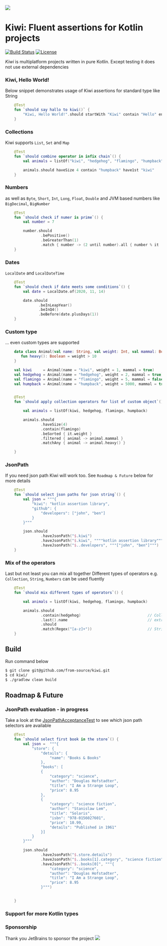 <img src="https://github.com/from-source/kiwi/blob/master/img/850x350_kiwi_SMALL.png">

# Kiwi: Fluent assertions for Kotlin projects

[![Build Status](https://travis-ci.com/from-source/kiwi.svg?branch=master)](https://travis-ci.com/from-source/kiwi)
[![License](https://img.shields.io/badge/License-MIT-blue.svg)](https://github.com/from-source/kiwi/blob/master/LICENSE.md)


*Kiwi* is multiplatform projects written in pure Kotlin. Except testing it does not use external dependencies

### Kiwi, Hello World!

Below snippet demonstrates usage of Kiwi assertions for standard type like String
```kotlin
    @Test
    fun `should say hallo to kiwi()` {
        "Kiwi, Hello World!".should startWith "Kiwi" contain "Hello" endWith "!"
    }
```

### Collections

Kiwi supports `List`, `Set` and `Map`
```kotlin
    @Test
    fun `should combine operator in infix chain`() {
        val animals = listOf("kiwi", "hedgehog", "flamingo", "humpback")

        animals.should haveSize 4 contain "humpback" have1st "kiwi"
    }
```

### Numbers

as well as `Byte`, `Short`, `Int`, `Long`, `Float`, `Double` and JVM based numbers like `BigDecimal`, `BigNumber`  
```kotlin
    @Test
    fun `should check if numer is prime`() {
        val number = 7

        number.should
                .bePositive()
                .beGreaterThan(1)
                .match { number -> (2 until number).all { number % it != 0} }
    }
```

### Dates

`LocalDate` and `LocalDateTime`
```kotlin
    @Test
    fun `should check if date meets some conditions`() {
        val date = LocalDate.of(2020, 11, 14)

        date.should
               .beInLeapYear()
               .beInQ4()
               .beBefore(date.plusDays(1))
    }
```

### Custom type

... even custom types are supported

```kotlin
    data class Animal(val name: String, val weight: Int, val mammal: Boolean) {
       fun heavy(): Boolean = weight > 10
    }

    val kiwi     = Animal(name = "kiwi", weight = 1, mammal = true)
    val hedgehog = Animal(name = "hedgehog", weight = 2, mammal = true)
    val flamingo = Animal(name = "flamingo", weight = 5, mammal = false)
    val humpback = Animal(name = "humpback", weight = 5000, mammal = true)


    @Test
    fun `should apply collection operators for list of custom object`() {

        val animals = listOf(kiwi, hedgehog, flamingo, humpback)

        animals.should
                .haveSize(4)
                .contain(flamingo)
                .beSorted { it.weight }
                .filtered { animal -> animal.mammal }
                .matchAny { animal -> animal.heavy() }

    }
```

### JsonPath

If you need json path Kiwi will work too. See `Roadmap & Future` below for more details 

```kotlin
    @Test
    fun `should select json paths for json string`() {
        val json = """{
            "kiwi": "kotlin assertion library",
            "github": {
                "developers": ["john", "ben"]
            }
        }"""

        json.should
                .haveJsonPath("$.kiwi")
                .haveJsonPath("$.kiwi", """"kotlin assertion library"""")
                .haveJsonPath("$..developers", """["john", "ben"]""")
    }
```

### Mix of the operators 
Last but not least you can mix all together 
Different types of operators e.g. `Collection`, `String`, `Numbers` can be used fluently

```kotlin
    @Test
    fun `should mix different types of operators`() {

        val animals = listOf(kiwi, hedgehog, flamingo, humpback)

        animals.should
                .contain(hedgehog)                              // Collection operator
                .last().name                                    // extract
                .should                             
                .match(Regex("[a-z]+"))                         // String operator
    }
```

## Build
Run command below
```bash
$ git clone git@github.com/from-source/kiwi.git
$ cd kiwi/
$ ./gradlew clean build
```

## Roadmap & Future 

### JsonPath evaluation - in progress

Take a look at the [JsonPathAcceptanceTest](https://github.com/from-source/kiwi/blob/master/kiwi-json-path/src/commonTest/kotlin/io.from.source.kiwi.jsonpath/JsonPathAcceptanceTest.kt) to see which json path selectors are available

```kotlin
    @Test
    fun `should select first book in the store`() {
        val json =  """{ 
            "store": {
                "details": {
                    "name": "Books & Books"
                },
                "books": [
                { 
                    "category": "science",
                    "author": "Douglas Hofstadter",
                    "title": "I Am a Strange Loop",
                    "price": 8.95
                },
                { 
                    "category": "science fiction",
                    "author": "Stanislaw Lem",
                    "title": "Solaris",
                    "isbn": "978-0156027601",
                    "price": 10.99,
                    "details": "Published in 1961"
                }]
            }
        }"""

        json.should
                .haveJsonPath("$.store.details")                                // check if path exists
                .haveJsonPath("$..books[1].category", "science fiction")        // check value of path
                .haveJsonPath("$..books[0]", """{                              
                    "category": "science",
                    "author": "Douglas Hofstadter",
                    "title": "I Am a Strange Loop",
                    "price": 8.95
                }""")
                

    }
```

### Support for more Kotlin types



### Sponsorship
Thank you JetBrains to sponsor the project
<a href="https://www.jetbrains.com/?from=kiwi">
    <img src="https://github.com/from-source/kiwi/blob/master/img/jetbrains-variant-2.png">
</a>
